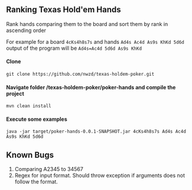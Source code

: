 ## Ranking Texas Hold'em Hands
Rank hands comparing them to the board and sort them by rank in ascending order

For example for a board `4cKs4h8s7s` and hands `Ad4s Ac4d As9s KhKd 5d6d`
output of the program will be `Ad4s=Ac4d 5d6d As9s KhKd`

#### Clone 
`git clone https://github.com/nwzd/texas-holdem-poker.git`

#### Navigate folder /texas-holdem-poker/poker-hands and compile the project 
`mvn clean install`

#### Execute some examples
`java -jar target/poker-hands-0.0.1-SNAPSHOT.jar 4cKs4h8s7s Ad4s Ac4d As9s KhKd 5d6d`

## Known Bugs
1. Comparing A2345 to 34567
2. Regex for input format. Should throw exception if arguments does not follow the format.